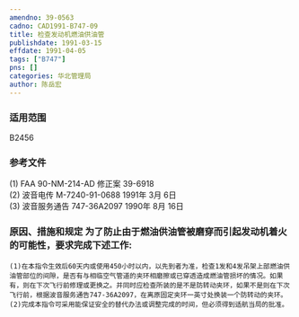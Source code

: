 ```yaml
---
amendno: 39-0563  
cadno: CAD1991-B747-09  
title: 检查发动机燃油供油管  
publishdate: 1991-03-15  
effdate: 1991-04-05  
tags: ["B747"]  
pns: []  
categories: 华北管理局  
author: 陈岳宏  
---
```

  
### 适用范围  
B2456  
  
<!--more-->  
### 参考文件  
(1) FAA 90-NM-214-AD 修正案 39-6918  
(2) 波音电传 M-7240-91-0688  1991年 3月 6日  
(3) 波音服务通告 747-36A2097  1990年 8月 16日  
  
### 原因、措施和规定     为了防止由于燃油供油管被磨穿而引起发动机着火的可能性，要求完成下述工作:  
    (1)在本指令生效后60天内或使用450小时以内，以先到者为准，检查1发和4发吊架上部燃油供油管部位的间隙，是否有与相临空气管道的夹环相磨擦或已穿透造成燃油管损坏的情况。如果有，则在下次飞行前修理或更换之。并同时应检查所装的是不是防转动夹环，如果不是则在下次飞行前，根据波音服务通告747-36A2097，在离原固定夹环一英寸处换装一个防转动的夹环。  
    (2)完成本指令可采用能保证安全的替代办法或调整完成的时间，但必须得到适航当局的批准。  
  
  
